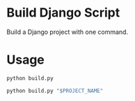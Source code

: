 # Build Django Script

Build a Django project with one command.

# Usage

```python
python build.py
```

```python
python build.py "$PROJECT_NAME"
```
